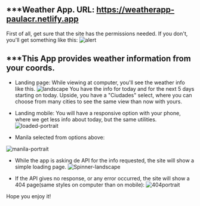 ***Weather App.
URL: https://weatherapp-paulacr.netlify.app
-
First of all, get sure that the site has the permissions needed.
If you don't, you'll get something like this:
![alert](https://github.com/PaulaCR90/Weather-API/assets/129939920/d23b4043-b42e-4e9d-9c19-a1e880ba3140)

***This App provides weather information from your coords.
-
- Landing page:
While viewing at computer, you'll see the weather info like this.
![landscape](https://github.com/PaulaCR90/Weather-API/assets/129939920/27df1f9e-35b9-4766-a575-eaa7a20f595a)
You have the info for today and for the next 5 days starting on today.
Upside, you have a "Ciudades" select, where you can choose from many cities to see the same view than now with yours.

- Landing mobile:
You will have a responsive option with your phone, where we get less info about today, but the same utilities.
![loaded-portrait](https://github.com/PaulaCR90/Weather-API/assets/129939920/2dec5452-bde6-424b-b696-acc415ee4e02)

- Manila selected from options above:

![manila-portrait](https://github.com/PaulaCR90/Weather-API/assets/129939920/1c1678e5-d4d2-44b8-8be4-1c51a6ae2820)

- While the app is asking de API for the info requested, the site will show a simple loading page.
![Spinner-landscape](https://github.com/PaulaCR90/Weather-API/assets/129939920/ed37ba78-32e0-48bc-9099-e74abf66c935)

- If the API gives no response, or any error occurred, the site will show a 404 page(same styles on computer than on mobile):
  ![404portrait](https://github.com/PaulaCR90/Weather-API/assets/129939920/288100f2-64b0-4d61-8974-fea671245ae1)

Hope you enjoy it!
